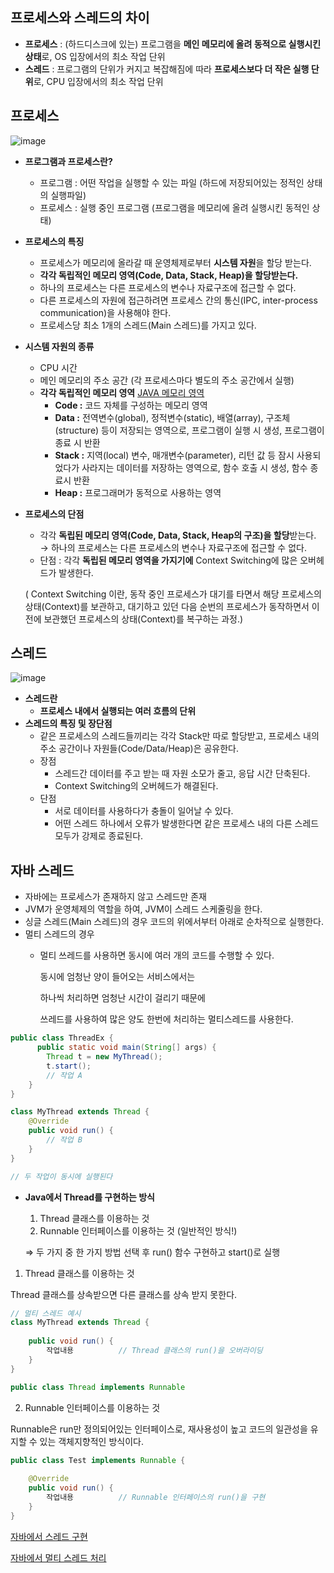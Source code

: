 ## 프로세스와 스레드의 차이

- **프로세스** : (하드디스크에 있는) 프로그램을 **메인 메모리에 올려 동적으로 실행시킨 상태**로, 
OS 입장에서의 최소 작업 단위
- **스레드** : 프로그램의 단위가 커지고 복잡해짐에 따라 **프로세스보다 더 작은 실행 단위**로, 
CPU 입장에서의 최소 작업 단위

## 프로세스

![image](https://user-images.githubusercontent.com/77563814/165147759-3f785416-1d9a-4564-83e3-44ad2368483e.png)

- **프로그램과 프로세스란?**
    - 프로그램 : 어떤 작업을 실행할 수 있는 파일
    (하드에 저장되어있는 정적인 상태의 실행파일)
    - 프로세스 : 실행 중인 프로그램
    (프로그램을 메모리에 올려 실행시킨 동적인 상태)
    
- **프로세스의 특징**
    - 프로세스가 메모리에 올라갈 때 운영체제로부터 **시스템 자원**을 할당 받는다.
    - **각각 독립적인 메모리 영역(Code, Data, Stack, Heap)을 할당받는다.**
    - 하나의 프로세스는 다른 프로세스의 변수나 자료구조에 접근할 수 없다.
    - 다른 프로세스의 자원에 접근하려면 프로세스 간의 통신(IPC, inter-process communication)을 사용해야 한다.
    - 프로세스당 최소 1개의 스레드(Main 스레드)를 가지고 있다.
    
- **시스템 자원의 종류**
    - CPU 시간
    - 메인 메모리의 주소 공간 (각 프로세스마다 별도의 주소 공간에서 실행)
    - **각각 독립적인 메모리 영역** [JAVA 메모리 영역](https://devkingdom.tistory.com/226)
        - **Code :** 코드 자체를 구성하는 메모리 영역
        - **Data :** 전역변수(global), 정적변수(static), 배열(array), 구조체(structure) 등이 저장되는 영역으로, 
프로그램이 실행 시 생성, 프로그램이 종료 시 반환
        - **Stack :** 지역(local) 변수, 매개변수(parameter), 리턴 값 등 잠시 사용되었다가 사라지는 데이터를 저장하는 영역으로, 
함수 호출 시 생성, 함수 종료시 반환
        - **Heap :** 프로그래머가 동적으로 사용하는 영역
        
- **프로세스의 단점**
    - 각각 **독립된 메모리 영역(Code, Data, Stack, Heap의 구조)을 할당**받는다.
    → 하나의 프로세스는 다른 프로세스의 변수나 자료구조에 접근할 수 없다.
    - 단점 : 각각 **독립된 메모리 영역을 가지기에** Context Switching에 많은 오버헤드가 발생한다.
    
    ( Context Switching 이란, 동작 중인 프로세스가 대기를 타면서 해당 프로세스의 상태(Context)를 보관하고, 대기하고 있던 다음 순번의 프로세스가 동작하면서 이전에 보관했던 프로세스의 상태(Context)를 복구하는 과정.)
    



## 스레드

![image](https://user-images.githubusercontent.com/77563814/165148304-d96dfd3c-f626-4619-a3a0-9ba84c2b045a.png)

- **스레드란**
    - **프로세스 내에서 실행되는 여러 흐름의 단위**
- **스레드의 특징 및 장단점**
    - 같은 프로세스의 스레드들끼리는 각각 Stack만 따로 할당받고, 프로세스 내의 주소 공간이나 자원들(Code/Data/Heap)은 공유한다.
    - 장점
        - 스레드간 데이터를 주고 받는 때 자원 소모가 줄고, 응답 시간 단축된다.
        - Context Switching의 오버헤드가 해결된다.
    - 단점
        - 서로 데이터를 사용하다가 충돌이 일어날 수 있다.
        - 어떤 스레드 하나에서 오류가 발생한다면 같은 프로세스 내의 다른 스레드 모두가 강제로 종료된다.

## 자바 스레드

- 자바에는 프로세스가 존재하지 않고 스레드만 존재
- JVM가 운영체제의 역할을 하여, JVM이 스레드 스케줄링을 한다.
- 싱글 스레드(Main 스레드)의 경우 코드의 위에서부터 아래로 순차적으로 실행한다.
- 멀티 스레드의 경우
    - 멀티 쓰레드를 사용하면 동시에 여러 개의 코드를 수행할 수 있다.

        동시에 엄청난 양이 들어오는 서비스에서는
        
        하나씩 처리하면 엄청난 시간이 걸리기 때문에
        
        쓰레드를 사용하여 많은 양도 한번에 처리하는 멀티스레드를 사용한다.
```java 
public class ThreadEx {
      public static void main(String[] args) {
        Thread t = new MyThread();
        t.start();
        // 작업 A
    }
}

class MyThread extends Thread {
    @Override
    public void run() {
        // 작업 B 
    }
}

// 두 작업이 동시에 실행된다
```
- **Java에서 Thread를 구현하는 방식**
    1. Thread 클래스를 이용하는 것
    2. Runnable 인터페이스를 이용하는 것 (일반적인 방식!)
    
    ⇒ 두 가지 중 한 가지 방법 선택 후 run() 함수 구현하고 start()로 실행
    
1. Thread 클래스를 이용하는 것

Thread 클래스를 상속받으면 다른 클래스를 상속 받지 못한다.

```java
// 멀티 스레드 예시
class MyThread extends Thread {
 
    public void run() {
        작업내용          // Thread 클래스의 run()을 오버라이딩
    }
}

public class Thread implements Runnable
```

2. Runnable 인터페이스를 이용하는 것

Runnable은 run만 정의되어있는 인터페이스로, 재사용성이 높고 코드의 일관성을 유지할 수 있는 객체지향적인 방식이다.

```java
public class Test implements Runnable {
 
    @Override
    public void run() {
        작업내용          // Runnable 인터페이스의 run()을 구현
    }
}
```

[자바에서 스레드 구현](https://devlog-wjdrbs96.tistory.com/145)


[자바에서 멀티 스레드 처리](https://devkingdom.tistory.com/275?category=941391)
